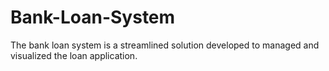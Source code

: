 # Bank-Loan-System
The bank loan system is a streamlined solution developed to managed and visualized the loan application.
